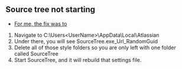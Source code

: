 ## Source tree not starting

* <u>For me, the fix was to </u>

1. Navigate to C:\Users\<UserName>\AppData\Local\Atlassian
2. Under there, you will see SourceTree.exe_Url_RandomGuid
3. Delete all of those style folders so you are only left with one folder called SourceTree
4. Start SourceTree, and it will rebuild that settings file.
